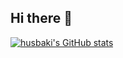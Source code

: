 ## Hi there 👋
[![husbaki's GitHub stats](https://github-readme-stats.vercel.app/api?username=husbaki)](https://github.com/husbaki/github-readme-stats)
